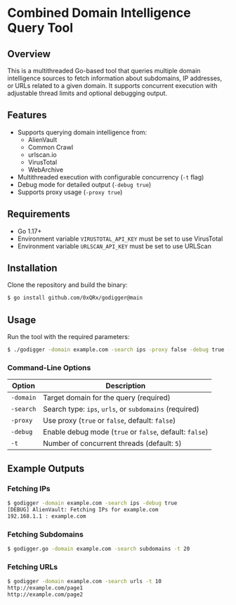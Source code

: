 # Combined Domain Intelligence Query Tool

## Overview
This is a multithreaded Go-based tool that queries multiple domain intelligence sources to fetch information about subdomains, IP addresses, or URLs related to a given domain. It supports concurrent execution with adjustable thread limits and optional debugging output.

## Features
- Supports querying domain intelligence from:
  - AlienVault
  - Common Crawl
  - urlscan.io
  - VirusTotal
  - WebArchive
- Multithreaded execution with configurable concurrency (`-t` flag)
- Debug mode for detailed output (`-debug true`)
- Supports proxy usage (`-proxy true`)

## Requirements
- Go 1.17+
- Environment variable `VIRUSTOTAL_API_KEY` must be set to use VirusTotal
- Environment variable `URLSCAN_API_KEY` must be set to use URLScan

## Installation
Clone the repository and build the binary:
```bash
$ go install github.com/0xQRx/godigger@main
```

## Usage
Run the tool with the required parameters:
```bash
$ ./godigger -domain example.com -search ips -proxy false -debug true -t 5
```

### Command-Line Options
| Option      | Description |
|------------|-------------|
| `-domain`  | Target domain for the query (required) |
| `-search`  | Search type: `ips`, `urls`, or `subdomains` (required) |
| `-proxy`   | Use proxy (`true` or `false`, default: `false`) |
| `-debug`   | Enable debug mode (`true` or `false`, default: `false`) |
| `-t`       | Number of concurrent threads (default: `5`) |

## Example Outputs
### Fetching IPs
```bash
$ godigger -domain example.com -search ips -debug true
[DEBUG] AlienVault: Fetching IPs for example.com
192.168.1.1 : example.com
```

### Fetching Subdomains
```bash
$ godigger.go -domain example.com -search subdomains -t 20
```

### Fetching URLs
```bash
$ godigger -domain example.com -search urls -t 10
http://example.com/page1
http://example.com/page2
```

